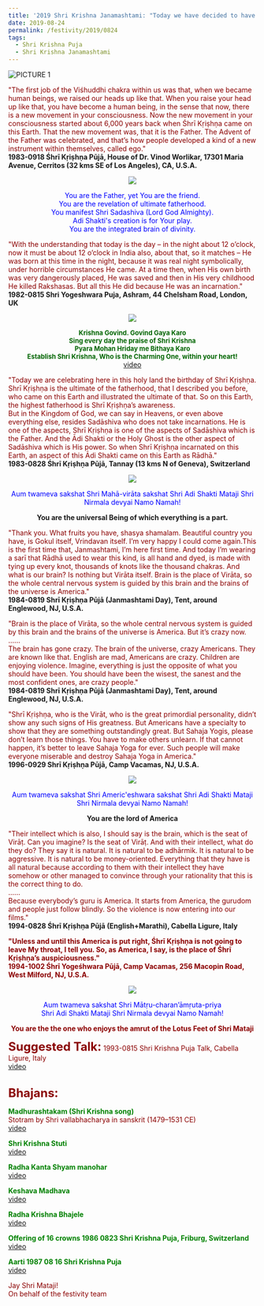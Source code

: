 ```yaml
---
title: '2019 Shri Krishna Janamashtami: "Today we have decided to have Krishna Puja because America is the Krishna bhoomi"'
date: 2019-08-24
permalink: /festivity/2019/0824
tags:
  - Shri Krishna Puja
  - Shri Krishna Janamashtami
---
```


![PICTURE 1](/images/image1.png)

<p>
<font color="DarkRed">"The first job of the Viśhuddhi chakra within us was that, when we became human beings, we raised our heads up like that. When you raise your head up like that, you have become a human being, in the sense that now, there is a new movement in your consciousness. Now the new movement in your consciousness started about 6,000 years back when Śhrī Kṛiṣhṇa came on this Earth. That the new movement was, that it is the Father. The Advent of the Father was celebrated, and that’s how people developed a kind of a new instrument within themselves, called ego."</font><br>
<b>1983-0918 Śhrī Kṛiṣhṇa Pūjā, House of Dr. Vinod Worlikar, 17301 Maria Avenue, Cerritos (32 kms SE of Los Angeles), CA, U.S.A.</b>
</p>

<div style="text-align: center"><img src="/images/image30.png" /></div>

<p style="color:Blue; text-align:center;">
You are the Father, yet You are the friend.<br>
You are the revelation of ultimate fatherhood.<br>
You manifest Shri Sadashiva (Lord God Almighty).<br>
Adi Shakti's creation is for Your play.<br>
You are the integrated brain of divinity.<br>
</p>

<p>
<font color="DarkRed">"With the understanding that today is the day – in the night about 12 o’clock, now it must be about 12 o’clock in India also, about that, so it matches – He was born at this time in the night, because it was real night symbolically, under horrible circumstances He came. At a time then, when His own birth was very dangerously placed, He was saved and then in His very childhood He killed Rakshasas. But all this He did because He was an incarnation."</font><br>
<b>1982-0815 Shri Yogeshwara Puja, Ashram, 44 Chelsham Road, London, UK</b>
</p>

<div style="text-align: center"><img src="/images/image31.png" /></div>

<p style="color:DarkGreen; text-align:center;">
<font size="-1"><b>Krishna Govind. Govind Gaya Karo<br>
Sing every day the praise of Shri Krishna<br>
Pyara Mohan Hriday me Bithaya Karo<br>
Establish Shri Krishna, Who is the Charming One, within your heart!</b></font><br>
<a href="https://www.youtube.com/watch?v=H_-4d_cwBjE"> video</a>
</p>

<p>
<font color="DarkRed">"Today we are celebrating here in this holy land the birthday of Shrī Kṛiṣhṇa.<br>
Shrī Kṛiṣhṇa is the ultimate of the fatherhood, that I described you before, who came on this Earth and illustrated the ultimate of that. So on this Earth, the highest fatherhood is Shrī Kṛiṣhṇa’s awareness.<br>
But in the Kingdom of God, we can say in Heavens, or even above everything else, resides Sadāshiva who does not take incarnations. He is one of the aspects, Shrī Kṛiṣhṇa is one of the aspects of Sadāshiva which is the Father. And the Ādi Shakti or the Holy Ghost is the other aspect of Sadāshiva which is His power. So when Shrī Kṛiṣhṇa incarnated on this Earth, an aspect of this Ādi Shakti came on this Earth as Rādhā."</font><br>
<b>1983-0828 Śhrī Kṛiṣhṇa Pūjā, Tannay (13 kms N of Geneva), Switzerland</b>
</p>

<div style="text-align: center"><img src="/images/image32.png" /></div>

<p style="color:Blue; text-align:center;">
Aum twameva sakshat Shri Mahā-virāta sakshat Shri Adi Shakti Mataji Shri Nirmala devyai Namo Namah!<br>
</p>

<p style="text-align:center;"><b>You are the universal Being of which everything is a part.</b><br>
</p>

<p>
<font color="DarkRed">"Thank you. What fruits you have, shasya shamalam. Beautiful country you have, is Gokul itself, Vrindavan itself. I’m very happy I could come again.This is the first time that, Janmashtami, I’m here first time. And today I’m wearing a sarī that Rādhā used to wear this kind, is all hand and dyed, is made with tying up every knot, thousands of knots like the thousand chakras. And what is our brain? Is nothing but Virāta itself. Brain is the place of Virāta, so the whole central nervous system is guided by this brain and the brains of the universe is America."</font><br>
<b>1984-0819 Shrī Kṛiṣhṇa Pūjā (Janmashtami Day), Tent, around Englewood, NJ, U.S.A.</b>
</p>

<p>
<font color="DarkRed">"Brain is the place of Virāta, so the whole central nervous system is guided by this brain and the brains of the universe is America.
But it’s crazy now.<br>
......<br>
The brain has gone crazy. The brain of the universe, crazy Americans. They are known like that. English are mad, Americans are crazy. Children are enjoying violence. Imagine, everything is just the opposite of what you should have been. You should have been the wisest, the sanest and the most confident ones, are crazy people."</font><br>
<b>1984-0819 Shrī Kṛiṣhṇa Pūjā (Janmashtami Day), Tent, around Englewood, NJ, U.S.A.</b>
</p>

<p>
<font color="DarkRed">"Shrī Kṛiṣhṇa, who is the Virāt, who is the great primordial personality, didn’t show any such signs of His greatness. But Americans have a specialty to show that they are something outstandingly great. But Sahaja Yogis, please don’t learn those things. You have to make others unlearn. If that cannot happen, it’s better to leave Sahaja Yoga for ever. Such people will make everyone miserable and destroy Sahaja Yoga in America."</font><br>
<b>1996-0929 Shrī Kṛiṣhṇa Pūjā, Camp Vacamas,  NJ, U.S.A.</b>
</p>

<div style="text-align: center"><img src="/images/image33.png" /></div>

<p style="color:Blue; text-align:center;">
Aum twameva sakshat Shri Americ'eshwara sakshat Shri Adi Shakti Mataji Shri Nirmala devyai Namo Namah!<br></p>
<p style="text-align:center;"><b>You are the lord of America</b><br>
</p>

<p>
<font color="DarkRed">"Their intellect which is also, I should say is the brain, which is the seat of Virāṭ. Can you imagine? Is the seat of Virāṭ. And with their intellect, what do they do? They say it is natural. It is natural to be adhārmik. It is natural to be aggressive. It is natural to be money-oriented. Everything that they have is all natural because according to them with their intellect they have somehow or other managed to convince through your rationality that this is the correct thing to do.<br>
......<br>
Because everybody’s guru is America. It starts from America, the gurudom and people just follow blindly. So the violence is now entering into our films."</font><br>
<b>1994-0828 Śhrī Kṛiṣhṇa Pūjā (English+Marathi), Cabella Ligure, Italy</b>
</p>

<p>
<font color="DarkRed"><b>"Unless and until this America is put right, Śhrī Kṛiṣhṇa is not going to leave My throat, I tell you. So, as America, I say, is the place of Śhrī Kṛiṣhṇa’s auspiciousness."</b><br>
<b>1994-1002 Śhrī Yogeśhwara Pūjā, Camp Vacamas, 256 Macopin Road, West Milford, NJ, U.S.A.</b>
</p>

<div style="text-align: center"><img src="/images/image34.png" /></div>

<p style="color:Blue; text-align:center;">
Aum twameva sakshat Shri Mātṛu-charan’āmṛuta-priya<br>
Shri Adi Shakti Mataji Shri Nirmala devyai Namo Namah!<br></p>
<p style="text-align:center;"><b>You are the the one who enjoys the amrut of the Lotus Feet of Shri Mataji</b><br>
</p>

<p>
<font size="+2"><b>Suggested Talk:</b></font> 1993-0815 Shri Krishna Puja Talk, Cabella Ligure, Italy<br><a href="https://www.youtube.com/watch?v=IP0HjBdb230"> video</a><br>
</p>

<br>
<font size="+2"><b>Bhajans:</b></font>

<p>
<font color="green"><b>Madhurashtakam (Shri Krishna song)</b></font><br>
Stotram by Shri vallabhacharya in sanskrit (1479–1531 CE)<br>
<a href="https://www.youtube.com/watch?v=e986Ho3yag8&list=PLA223369282044EC4&index=5">video</a><br>
</p>

<p>
<font color="green"><b>Shri Krishna Stuti</b></font><br>
<a href="https://www.youtube.com/watch?v=MjRsfTSdTGk&list=PLA223369282044EC4&index=6&spfreload=5">video</a><br>
</p>

<p>
<font color="green"><b>Radha Kanta Shyam manohar</b></font><br>
<a href="https://www.youtube.com/watch?v=azF78I0pA1o&feature=youtu.be">video</a><br>
</p>

<p>
<font color="green"><b>Keshava Madhava</b></font><br>
<a href="https://www.youtube.com/watch?v=nJzN90-qk8Q">video</a><br>
</p>

<p>
<font color="green"><b>Radha Krishna Bhajele</b></font><br>
<a href="https://www.youtube.com/watch?v=P8g8UR1ZaU8&feature=youtu.be">video</a><br>
</p>

<p>
<font color="green"><b>Offering of 16 crowns 1986 0823 Shri Krishna Puja, Friburg, Switzerland</b></font><br>
<a href="https://www.youtube.com/watch?v=FHvZ3lhwjSk">video</a><br>
</p>

<p>
<font color="green"><b>Aarti 1987 08 16 Shri Krishna Puja</b></font><br>
<a href="https://www.youtube.com/watch?v=DEzt1vmETlk">video</a><br>
</p>

Jay Shri Mataji!<br>
On behalf of the festivity team